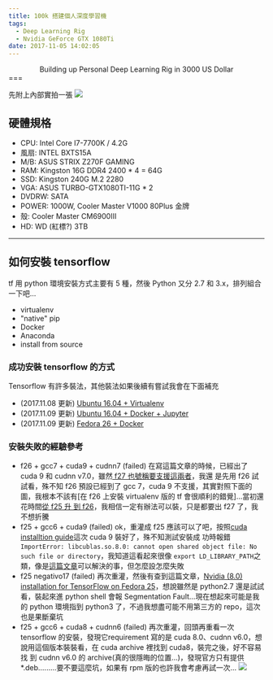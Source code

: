 ```yaml
---
title: 100k 搭建個人深度學習機
tags:
  - Deep Learning Rig
  - Nvidia GeForce GTX 1080Ti
date: 2017-11-05 14:02:05
---
```


<center>Building up Personal Deep Learning Rig in 3000 US Dollar</center>
===
<br>

先附上內部實拍一張
![](https://i.imgur.com/ecdzdKU.png)

## 硬體規格

- CPU: Intel Core I7-7700K / 4.2G
- 風扇: INTEL BXTS15A
- M/B: ASUS STRIX Z270F GAMING
- RAM: Kingston 16G DDR4 2400 * 4 = 64G
- SSD: Kingston 240G M.2 2280
- VGA: ASUS TURBO-GTX1080TI-11G * 2
- DVDRW: SATA
- POWER: 1000W, Cooler Master V1000 80Plus 金牌
- 殼: Cooler Master CM6900III
- HD: WD (紅標?) 3TB

---

## 如何安裝 tensorflow

tf 用 python 環境安裝方式主要有 5 種，然後 Python 又分 2.7 和 3.x，排列組合一下吧… 
- virtualenv
- "native" pip
- Docker                                                                           
- Anaconda
- install from source 

### 成功安裝 tensorflow 的方式
Tensorflow 有許多裝法，其他裝法如果後續有嘗試我會在下面補充
- (2017.11.08 更新) [Ubuntu 16.04 + Virtualenv](https://wyde.github.io/2017/11/07/How-to-Install-Tensorflow-with-GPU-in-Virtualenv-on-Ubuntu-16-04/)
- (2017.11.09 更新) [Ubuntu 16.04 + Docker + Jupyter](https://wyde.github.io/2017/11/09/How-to-Install-Tensorflow-using-Docker-on-Ubuntu-16-04/)
- (2017.11.09 更新) [Fedora 26 + Docker](https://wyde.github.io/2017/11/09/How-to-Install-Tensorflow-using-Docker-on-Fedora-26/)

### 安裝失敗的經驗參考

- f26 + gcc7 + cuda9 + cudnn7 (failed) 
    在寫這篇文章的時候，已經出了 cuda 9 和 cudnn v7.0，雖然[ f27 也號稱要支援這兩者](https://negativo17.org/cuda-9-0-cudnn-7-0-and-wayland-support-in-fedora-27/)，我還
是先用 f26 試試看，殊不知 f26 預設已經到了 gcc 7，cuda 9 不支援，其實對照下面的圖，我根本不該有[在 f26 上安裝 virtualenv 版的 tf 會很順利的錯覺]…當初還花時間[從 f25 升
到 f26](https://wyde.github.io/2017/10/12/Upgrade-Fedora-25-to-26/)，我相信一定有辦法可以裝，只是都要出 f27 了，我不想折騰
- f25 + gcc6 + cuda9 (failed)
    ok，重灌成 f25 應該可以了吧，按照[cuda installtion guide](http://docs.nvidia.com/cuda/cuda-installation-guide-linux/index.html)這次 cuda 9 裝好了，殊不知測試安裝成
功時報錯 `ImportError: libcublas.so.8.0: cannot open shared object file: No such file or directory`，我知道這看起來很像 `export LD_LIBRARY_PATH`之類，像是[這篇文章](https://stackoverflow.com/questions/41746576/tensorflow-with-cuda-importerror)可以解決的事，但怎麼設怎麼失敗
- f25 negativo17 (failed)
    再次重灌，然後有查到這篇文章，[Nvidia (8.0) installation for TensorFlow on Fedora 25](http://blog.mdda.net/oss/2016/11/25/nvidia-on-fedora-25)，想說雖然是 python2.7 還是試試看，裝起來進 python shell 會報 Segmentation Fault...現在想起來可能是我的 python 環境指到 python3 了，不過我想盡可能不用第三方的 repo，這次也是果斷棄坑
- f25 + gcc6 + cuda8 + cudnn6 (failed)
    再次重灌，回頭再重看一次 tensorflow 的安裝，發現它requirement 寫的是 cuda 8.0、cudnn v6.0，想說用這個版本裝裝看，在 cuda archive 裡找到 cuda8，裝完之後，好不容易找
到 cudnn v6.0 的 archive(真的很隱晦的位置...)，發現官方只有提供 *.deb.........要不要這麼坑，如果有 rpm 版的也許我會考慮再試一次...
![](https://i.imgur.com/fh3SGJG.png)
